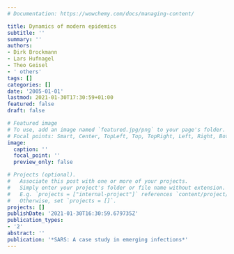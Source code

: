 ```yaml
---
# Documentation: https://wowchemy.com/docs/managing-content/

title: Dynamics of modern epidemics
subtitle: ''
summary: ''
authors:
- Dirk Brockmann
- Lars Hufnagel
- Theo Geisel
- ' others'
tags: []
categories: []
date: '2005-01-01'
lastmod: 2021-01-30T17:30:59+01:00
featured: false
draft: false

# Featured image
# To use, add an image named `featured.jpg/png` to your page's folder.
# Focal points: Smart, Center, TopLeft, Top, TopRight, Left, Right, BottomLeft, Bottom, BottomRight.
image:
  caption: ''
  focal_point: ''
  preview_only: false

# Projects (optional).
#   Associate this post with one or more of your projects.
#   Simply enter your project's folder or file name without extension.
#   E.g. `projects = ["internal-project"]` references `content/project/deep-learning/index.md`.
#   Otherwise, set `projects = []`.
projects: []
publishDate: '2021-01-30T16:30:59.679735Z'
publication_types:
- '2'
abstract: ''
publication: '*SARS: A case study in emerging infections*'
---
```

